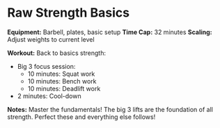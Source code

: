 # Raw Strength Basics

**Equipment:** Barbell, plates, basic setup
**Time Cap:** 32 minutes
**Scaling:** Adjust weights to current level

**Workout:**
Back to basics strength:
- Big 3 focus session:
  - 10 minutes: Squat work
  - 10 minutes: Bench work  
  - 10 minutes: Deadlift work
- 2 minutes: Cool-down

**Notes:** Master the fundamentals! The big 3 lifts are the foundation of all strength. Perfect these and everything else follows!